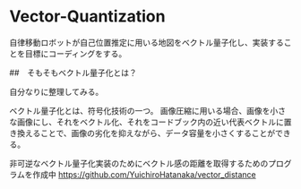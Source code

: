 # Vector-Quantization
自律移動ロボットが自己位置推定に用いる地図をベクトル量子化し、実装することを目標にコーディングをする。

##　そもそもベクトル量子化とは？

自分なりに整理してみる。

ベクトル量子化とは、符号化技術の一つ。
画像圧縮に用いる場合、画像を小さな画像にし、それをベクトル化、それをコードブック内の近い代表ベクトルに置き換えることで、画像の劣化を抑えながら、データ容量を小さくすることができる。


非可逆なベクトル量子化実装のためにベクトル感の距離を取得するためのプログラムを作成中
https://github.com/YuichiroHatanaka/vector_distance
